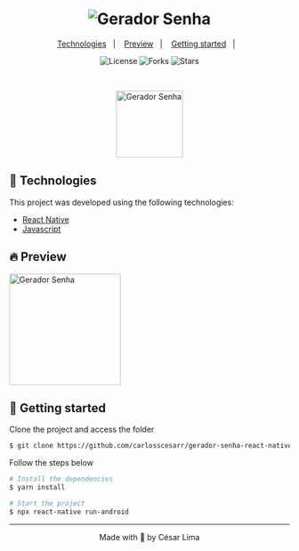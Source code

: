 <h1 align="center">
    <img alt="Gerador Senha" title="Gerador Senha" src="" />
</h1>

<p align="center">
  <a href="#technologies">Technologies</a>&nbsp;&nbsp;&nbsp;|&nbsp;&nbsp;&nbsp;
  <a href="#-preview">Preview</a>&nbsp;&nbsp;&nbsp;|&nbsp;&nbsp;&nbsp;
  <a href="#-layout">Getting started</a>&nbsp;&nbsp;&nbsp;|&nbsp;&nbsp;&nbsp;
  <!--<a href="#-project">Project</a>&nbsp;&nbsp;&nbsp;|&nbsp;&nbsp;&nbsp;-->
  <!--<a href="#-layout">Layout</a>&nbsp;&nbsp;&nbsp;|&nbsp;&nbsp;&nbsp;-->
  <!--<a href="#-license">License</a>-->
</p>

<p align="center">
  <img  src="https://img.shields.io/static/v1?label=license&message=MIT&color=5965E0&labelColor=121214" alt="License">
  
  <img src="https://img.shields.io/github/forks/carlosscesarr/gerador-senha-react-native?label=forks&message=MIT&color=5965E0&labelColor=121214" alt="Forks">     

  <img src="https://img.shields.io/github/stars/carlosscesarr/gerador-senha-react-native?label=stars&message=MIT&color=5965E0&labelColor=121214" alt="Stars">
</p>

<br>

<p align="center">
  <img alt="Gerador Senha" src="" width="120px">
</p>

## 🧪 Technologies

This project was developed using the following technologies:

- [React Native](https://reactjs.org)
- [Javascript](https://developer.mozilla.org/pt-BR/docs/Web/JavaScript)

## 🔥 Preview
<img alt="Gerador Senha" src="https://www.mediafire.com/view/nhqi5qv0ha6e19f/photo_2021-07-07_12-31-31.jpg" width="200px">

## 🚀 Getting started

Clone the project and access the folder

```bash
$ git clone https://github.com/carlosscesarr/gerador-senha-react-native.git && cd gerador-senha-react-native
```

Follow the steps below
```bash
# Install the dependencies
$ yarn install

# Start the project
$ npx react-native run-android
```
<!--
## 🔖 Layout

You can view the project layout through the links below:

- [Layout Web](https://www.figma.com/file/ge20pu3ofMOKoliUyKx1Nl/Move.it-1.0) 

Remembering that you need to have a [Figma](http://figma.com/) account to access it.
## 📝 License

This project is licensed under the MIT License. See the [LICENSE](LICENSE.md) file for details.
-->


---

<p align="center">Made with 💜 by César Lima</p>